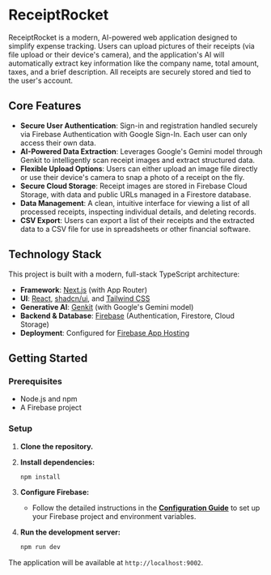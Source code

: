 # ReceiptRocket

ReceiptRocket is a modern, AI-powered web application designed to simplify expense tracking. Users can upload pictures of their receipts (via file upload or their device's camera), and the application's AI will automatically extract key information like the company name, total amount, taxes, and a brief description. All receipts are securely stored and tied to the user's account.

## Core Features

- **Secure User Authentication**: Sign-in and registration handled securely via Firebase Authentication with Google Sign-In. Each user can only access their own data.
- **AI-Powered Data Extraction**: Leverages Google's Gemini model through Genkit to intelligently scan receipt images and extract structured data.
- **Flexible Upload Options**: Users can either upload an image file directly or use their device's camera to snap a photo of a receipt on the fly.
- **Secure Cloud Storage**: Receipt images are stored in Firebase Cloud Storage, with data and public URLs managed in a Firestore database.
- **Data Management**: A clean, intuitive interface for viewing a list of all processed receipts, inspecting individual details, and deleting records.
- **CSV Export**: Users can export a list of their receipts and the extracted data to a CSV file for use in spreadsheets or other financial software.

## Technology Stack

This project is built with a modern, full-stack TypeScript architecture:

- **Framework**: [Next.js](https://nextjs.org/) (with App Router)
- **UI**: [React](https://react.dev/), [shadcn/ui](https://ui.shadcn.com/), and [Tailwind CSS](https://tailwindcss.com/)
- **Generative AI**: [Genkit](https://firebase.google.com/docs/genkit) (with Google's Gemini model)
- **Backend & Database**: [Firebase](https://firebase.google.com/) (Authentication, Firestore, Cloud Storage)
- **Deployment**: Configured for [Firebase App Hosting](https://firebase.google.com/docs/app-hosting)

## Getting Started

### Prerequisites

- Node.js and npm
- A Firebase project

### Setup

1.  **Clone the repository.**

2.  **Install dependencies:**
    ```bash
    npm install
    ```

3.  **Configure Firebase:**
    - Follow the detailed instructions in the [**Configuration Guide**](./docs/configuration.md) to set up your Firebase project and environment variables.

4.  **Run the development server:**
    ```bash
    npm run dev
    ```

The application will be available at `http://localhost:9002`.
